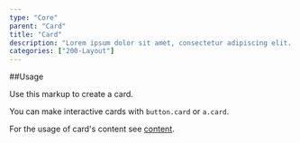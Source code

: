 ```yaml
---
type: "Core"
parent: "Card"
title: "Card"
description: "Lorem ipsum dolor sit amet, consectetur adipiscing elit. Nunc tempus laoreet leo sit amet iaculis."
categories: ["200-Layout"]
---
```


##Usage

Use this markup to create a card.

You can make interactive cards with `button.card` or `a.card`.

<script type="text/plain" class="language-markup">
  <div class="card card--default">
    <div class="card-design"></div>
    <div class="card-inner">
      <div class="card-content">
        <div class="card-block card-item">
          <!-- content -->
        </div>
      </div>
    </div>
  </div>
</script>

For the usage of card's content see [content](/core/card/content).

<demo>
  <demovanilla src="inline/core/card/usage">
  </demovanilla>
</demo>
